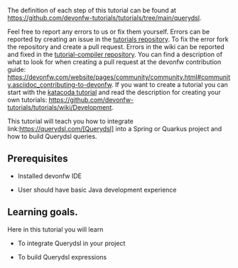 


The definition of each step of this tutorial can be found at https://github.com/devonfw-tutorials/tutorials/tree/main/querydsl. 

Feel free to report any errors to us or fix them yourself. Errors can be reported by creating an issue in the [tutorials repository](https://github.com/devonfw-tutorials/tutorials/issues). To fix the error fork the repository and create a pull request. Errors in the wiki can be reported and fixed in the [tutorial-compiler repository](https://github.com/devonfw-tutorials/tutorial-compiler).
You can find a description of what to look for when creating a pull request at the devonfw contribution guide: https://devonfw.com/website/pages/community/community.html#community.asciidoc_contributing-to-devonfw. If you want to create a tutorial you can start with the [katacoda tutorial](https://katacoda.com/devonfw/scenarios/create-your-own-tutorial) and read the description for creating your own tutorials: https://github.com/devonfw-tutorials/tutorials/wiki/Development.

This tutorial will teach you how to integrate link:https://querydsl.com/[Querydsl] into a Spring or Quarkus project and how to build Querydsl queries.

## Prerequisites

* Installed devonfw IDE

* User should have basic Java development experience


## Learning goals.
Here in this tutorial you will learn 

* To integrate Querydsl in your project

* To build Querydsl expressions  

